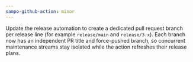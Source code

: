 ```yaml
---
sampo-github-action: minor
---
```


Update the release automation to create a dedicated pull request branch per release line (for example `release/main` and `release/3.x`). Each branch now has an independent PR title and force-pushed branch, so concurrent maintenance streams stay isolated while the action refreshes their release plans.
